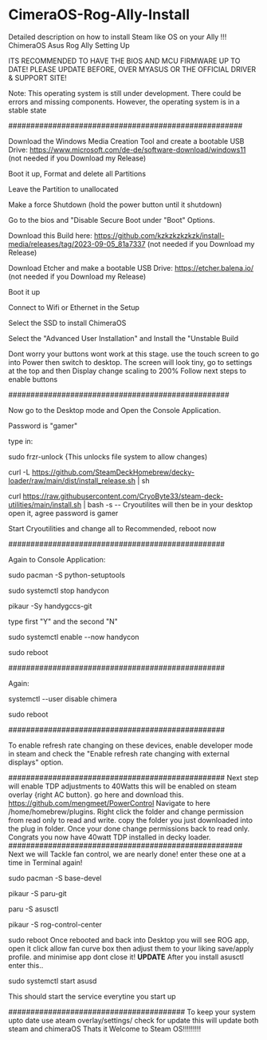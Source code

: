 # CimeraOS-Rog-Ally-Install
Detailed description on how to install Steam like OS on your Ally !!!
ChimeraOS Asus Rog Ally Setting Up

ITS RECOMMENDED TO HAVE THE BIOS AND MCU FIRMWARE UP TO DATE! PLEASE UPDATE BEFORE, OVER MYASUS OR THE OFFICIAL DRIVER & SUPPORT SITE!

Note: This operating system is still under development. There could be errors and missing components. However, the operating system is in a stable state

#####################################################

Download the Windows Media Creation Tool and create a bootable USB Drive: https://www.microsoft.com/de-de/software-download/windows11 (not needed if you Download my Release)

Boot it up, Format and delete all Partitions

Leave the Partition to unallocated

Make a force Shutdown (hold the power button until it shutdown)

Go to the bios and "Disable Secure Boot under "Boot" Options.

Download this Build here: https://github.com/kzkzkzkzkzk/install-media/releases/tag/2023-09-05_81a7337 (not needed if you Download my Release)

Download Etcher and make a bootable USB Drive: https://etcher.balena.io/ (not needed if you Download my Release)

Boot it up

Connect to Wifi or Ethernet in the Setup

Select the SSD to install ChimeraOS

Select the "Advanced User Installation" and Install the "Unstable Build

Dont worry your buttons wont work at this stage. use the touch screen to go into Power then switch to desktop. 
The screen will look tiny, go to settings at the top and then Display change scaling to 200%
Follow next steps to enable buttons

##################################################

Now go to the Desktop mode and Open the Console Application.

Password is "gamer"

type in:

sudo frzr-unlock {This unlocks file system to allow changes)

curl -L https://github.com/SteamDeckHomebrew/decky-loader/raw/main/dist/install_release.sh | sh

curl https://raw.githubusercontent.com/CryoByte33/steam-deck-utilities/main/install.sh | bash -s --
Cryoutilites will then be in your desktop open it, agree password is gamer

Start Cryoutilities and change all to Recommended, reboot now

#################################################

Again to Console Application:

sudo pacman -S python-setuptools

sudo systemctl stop handycon

pikaur -Sy handygccs-git

type first "Y" and the second "N"

sudo systemctl enable --now handycon

sudo reboot

#################################################

Again:

systemctl --user disable chimera

sudo reboot

#################################################

To enable refresh rate changing on these devices, enable developer mode in steam and check the "Enable refresh rate changing with external displays" option.

#################################################
Next step will enable TDP adjustments to 40Watts this will be enabled on steam overlay {right AC button}.
go here and download this.
https://github.com/mengmeet/PowerControl
Navigate to here 
/home/homebrew/plugins.
Right click the folder and change permission from read only to read and write.
copy the folder you just downloaded into the plug in folder. Once your done change permissions back to read only.
Congrats you now have 40watt TDP installed in decky loader.
#####################################################
Next we will Tackle fan control, we are nearly done!
enter these one at a time in Terminal again!

sudo pacman -S base-devel

pikaur -S paru-git

 paru -S asusctl

 pikaur -S rog-control-center
 
sudo reboot
Once rebooted and back into Desktop you will see ROG app, open it click allow fan curve box then adjust them to your liking save/apply profile. and minimise app dont close it!
******UPDATE******
After you install asusctl enter this..

sudo systemctl start asusd

This should start the service everytine you start up 

########################################
To keep your system upto date use ateam overlay/settings/ check for update this will update both steam and chimeraOS
Thats it Welcome to Steam OS!!!!!!!!!
